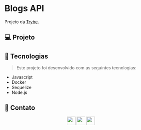 # Blogs API
Projeto da [Trybe](https://www.betrybe.com/).

## 💻 Projeto

## 🚀 Tecnologias
> Este projeto foi desenvolvido com as seguintes tecnologias:
- Javascript
- Docker
- Sequelize
- Node.js

## 💬 Contato

<div align="center" style="display: inline_block">
  <a href="https://vitorwagner.github.io" target="_blank"><img height="28rem" src="https://img.shields.io/badge/my_portfolio-3fc337?style=for-the-badge" target="_blank"></a> 
  <a href="https://www.linkedin.com/in/vitorwagner" target="_blank"><img height="28rem" src="https://img.shields.io/badge/LinkedIn-0077B5?style=for-the-badge&logo=linkedin&logoColor=white"></a> 
  <a href = "mailto:vitormwagner@gmail.com"><img height="28rem" src="https://img.shields.io/badge/Gmail-D14836?style=for-the-badge&logo=gmail&logoColor=white" target="_blank"></a>
</div>
